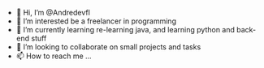 - 👋 Hi, I’m @Andredevfl
- 👀 I’m interested be a freelancer in programming
- 🌱 I’m currently learning re-learning java, and learning python and back-end stuff
- 💞️ I’m looking to collaborate on small projects and tasks
- 📫 How to reach me ...

<!---
Andredevfl/Andredevfl is a ✨ special ✨ repository because its `README.md` (this file) appears on your GitHub profile.
You can click the Preview link to take a look at your changes.
--->
